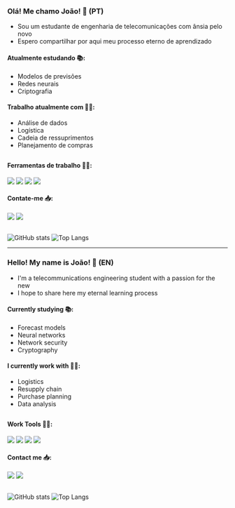 ### Olá! Me chamo João! 👋 (PT)

- Sou um estudante de engenharia de telecomunicações com ânsia pelo novo
- Espero compartilhar por aqui meu processo eterno de aprendizado

#### Atualmente estudando 📚:
- Modelos de previsões
- Redes neurais
- Criptografia

#### Trabalho atualmente com 🧑‍💼:
- Análise de dados
- Logística
- Cadeia de ressuprimentos
- Planejamento de compras


##

#### Ferramentas de trabalho 👨‍💻:
<div> 
  <a href = "https://www.python.org"><img src="https://img.shields.io/badge/Python-3776AB?style=for-the-badge&logo=python&logoColor=white" target="_blank"></a>
  <a href="https://www.mysql.com/" target="_blank"><img src="https://img.shields.io/badge/MySQL-00000F?style=for-the-badge&logo=mysql&logoColor=white" target="_blank"></a> 
  <a href="https://sqlite.org/index.html" target="_blank"><img src="https://img.shields.io/badge/SQLite-07405E?style=for-the-badge&logo=sqlite&logoColor=white" target="_blank"></a>
  <a href="https://www.tensorflow.org/" target="_blank"><img src="https://img.shields.io/badge/TensorFlow-FF6F00?style=for-the-badge&logo=tensorflow&logoColor=white" target="_blank"></a>
</div>

#### Contate-me 📥:

<div> 
  <a href = "mailto:joaovictorcs.20@gmail.com"><img src="https://img.shields.io/badge/Gmail-D14836?style=for-the-badge&logo=gmail&logoColor=white" target="_blank"></a>
  <a href="https://www.linkedin.com/in/jo%C3%A3o-victor-cardoso-ab4313164/" target="_blank"><img src="https://img.shields.io/badge/-LinkedIn-%230077B5?style=for-the-badge&logo=linkedin&logoColor=white" target="_blank"></a> 
</div>

##

![GitHub stats](https://github-readme-stats.vercel.app/api?username=joaovcardosodev&count_private=true&show_icons=true&theme=dark)
![Top Langs](https://github-readme-stats.vercel.app/api/top-langs/?username=joaovcardosodev&layout=compact&theme=dark)

----------------------------------------------------------------------------------------------------------------------------------------

### Hello! My name is João! 👋 (EN)

- I'm a telecommunications engineering student with a passion for the new
- I hope to share here my eternal learning process

#### Currently studying 📚:
- Forecast models
- Neural networks
- Network security
- Cryptography

#### I currently work with  🧑‍💼:
- Logistics
- Resupply chain
- Purchase planning
- Data analysis

##

#### Work Tools 👨‍💻:
<div> 
  <a href = "https://www.python.org"><img src="https://img.shields.io/badge/Python-3776AB?style=for-the-badge&logo=python&logoColor=white" target="_blank"></a>
  <a href="https://www.mysql.com/" target="_blank"><img src="https://img.shields.io/badge/MySQL-00000F?style=for-the-badge&logo=mysql&logoColor=white" target="_blank"></a> 
  <a href="https://sqlite.org/index.html" target="_blank"><img src="https://img.shields.io/badge/SQLite-07405E?style=for-the-badge&logo=sqlite&logoColor=white" target="_blank"></a>
  <a href="https://www.tensorflow.org/" target="_blank"><img src="https://img.shields.io/badge/TensorFlow-FF6F00?style=for-the-badge&logo=tensorflow&logoColor=white" target="_blank"></a>
</div>

#### Contact me 📥:

<div> 
  <a href = "mailto:joaovictorcs.20@gmail.com"><img src="https://img.shields.io/badge/Gmail-D14836?style=for-the-badge&logo=gmail&logoColor=white" target="_blank"></a>
  <a href="https://www.linkedin.com/in/jo%C3%A3o-victor-cardoso-ab4313164/" target="_blank"><img src="https://img.shields.io/badge/-LinkedIn-%230077B5?style=for-the-badge&logo=linkedin&logoColor=white" target="_blank"></a> 
</div>

##

![GitHub stats](https://github-readme-stats.vercel.app/api?username=joaovcardosodev&count_private=true&show_icons=true&theme=dark)
![Top Langs](https://github-readme-stats.vercel.app/api/top-langs/?username=joaovcardosodev&layout=compact&theme=dark)
